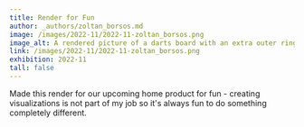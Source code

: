 ```yaml
---
title: Render for Fun
author: _authors/zoltan_borsos.md
image: /images/2022-11/2022-11-zoltan_borsos.png
image_alt: A rendered picture of a darts board with an extra outer ring.
link: /images/2022-11/2022-11-zoltan_borsos.png
exhibition: 2022-11
tall: false
---
```


Made this render for our upcoming home product for fun - creating visualizations is not part of my job so it's always fun to do something completely different.